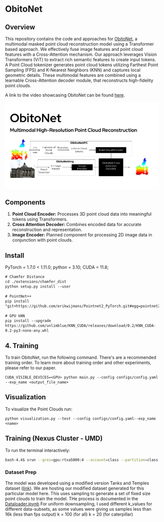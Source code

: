 # ObitoNet

## Overview

This repository contains the code and approaches for [ObitoNet](https://arxiv.org/abs/2412.18775), a multimodal masked point cloud reconstruction model using a Transformer based approach.
We effectively fuse image features and point cloud features with a Cross-Attention mechanism. Our approach leverages Vision Transformers (ViT) to extract rich semantic features to create input tokens.
A Point Cloud tokenizer generates point cloud tokens utilizing Farthest Point Sampling (FPS) and K-Nearest Neighbors (KNN) and captures local geometric details. 
These multimodal features are combined using a learnable Cross-Attention decoder module, that reconstructs high-fidelity point clouds. 

A link to the video showcasing ObitoNet can be found [here](https://www.youtube.com/watch?v=xC1fuEzKreo).

<p align="center">
  <img src="media/obitonet.png" alt="ObitoNet Architecture" />
</p>

## Components
1. **Point Cloud Encoder:** Processes 3D point cloud data into meaningful tokens using Transformers.
2. **Cross Attention Decoder:** Combines encoded data for accurate reconstruction and representation.
3. **Image Encoder:** Planned component for processing 2D image data in conjunction with point clouds.


## Install
PyTorch = 1.7.0 < 1.11.0; python = 3.10; CUDA = 11.8;

```
# Chamfer Distance
cd ./extensions/chamfer_dist
python setup.py install --user

# PointNet++
pip install "git+https://github.com/erikwijmans/Pointnet2_PyTorch.git#egg=pointnet2_ops&subdirectory=pointnet2_ops_lib"

# GPU kNN
pip install --upgrade https://github.com/unlimblue/KNN_CUDA/releases/download/0.2/KNN_CUDA-0.2-py3-none-any.whl
```

## 4. Training
To train ObitoNet, run the following command. There's are a recommended training order. To learn more about training order and other experiments, please refer to our paper.

```
CUDA_VISIBLE_DEVICES=<GPU> python main.py --config configs/config.yaml --exp_name <output_file_name>
```

## Visualization

To visualize the Point Clouds run:

```
python visualization.py --test --config configs/config.yaml--exp_name <name>
```

## Training (Nexus Cluster - UMD)
To run the terminal interactively:
```bash
bash-4.4$ srun --gres=gpu:rtxa5000:4 --account=class --partition=class --qos high -t 1-00:00:00 --mem-per-cpu=64gb --pty bash -i
```

### Dataset Prep 

The model was developed using a modified version Tanks and Temples dataset ([link](https://www.tanksandtemples.org/)). 
We are hosting our modified dataset generated for this particular model here. This uses sampling to generate a set of fixed size point clouds to train the model. THe process is documented in the [Dataloader.ipynb](https://github.com/vinay-lanka/ObitoNet/blob/master/experiments/dataloader.ipynb)
For uniform downsampling, I used different k_values for different data-subsets, as some values were giving us samples less than 16k (less than fps output)
k = 100 (for all)
k = 20 (for caterpillar)